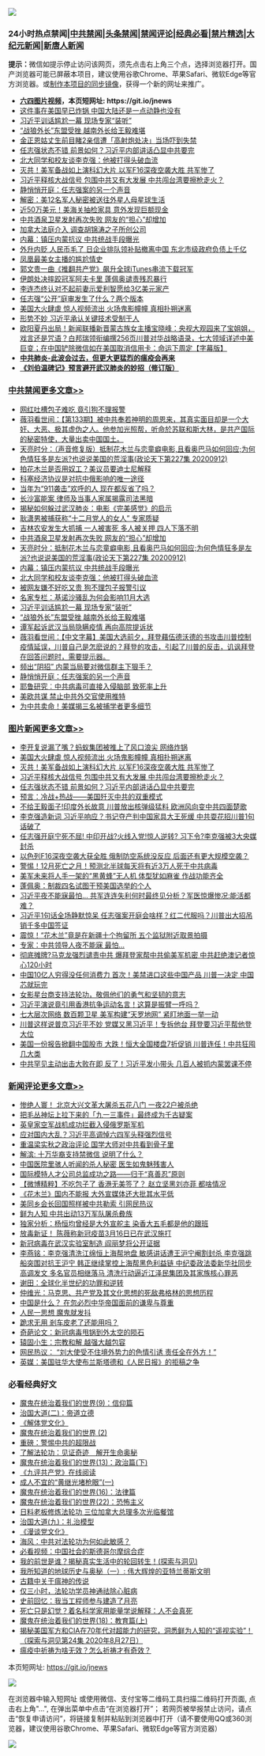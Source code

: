![](https://raw.githubusercontent.com/fqnews/bnews/master/64photo/fqnews-qr.jpg)

<div id="tt">
<h3>24小时热点禁闻|<a href="#%E4%B8%AD%E5%85%B1%E7%A6%81%E9%97%BB%E6%9B%B4%E5%A4%9A%E6%96%87%E7%AB%A0">中共禁闻</a>|<a href="#%E5%9B%BE%E7%89%87%E6%96%B0%E9%97%BB%E6%9B%B4%E5%A4%9A%E6%96%87%E7%AB%A0">头条禁闻</a>|<a href="#%E6%96%B0%E9%97%BB%E8%AF%84%E8%AE%BA%E6%9B%B4%E5%A4%9A%E6%96%87%E7%AB%A0">禁闻评论|<a href="#%E5%BF%85%E7%9C%8B%E7%BB%8F%E5%85%B8%E5%A5%BD%E6%96%87">经典必看|<a href="/video.md#%E7%A6%81%E7%89%87%E7%B2%BE%E9%80%89">禁片精选</a>|<a href="https://github.com/fqnews/djy/blob/master/gb/nf1351518.md#1">大纪元新闻</a>|<a href="https://github.com/fqnews/ntdtv/blob/master/gb/prog204.md#1">新唐人新闻</a></h3>
<div><b>提示：</b>微信如提示停止访问该网页，须先点击右上角三个点，选择浏览器打开。国产浏览器可能已屏蔽本项目，建议使用谷歌Chrome、苹果Safari、微软Edge等官方浏览器。或<a href="https://github.com/fqnews/bnews/blob/master/%E5%88%B6%E4%BD%9Cgit%E7%A6%81%E9%97%BB%E9%95%9C%E5%83%8F.md">制作本项目的同步镜像</a>，获得一个新的网址来推广。</div>
<ul>
<li><b><a href="http://d1.bdrive.tk/64.mp4" target="_blank">六四图片视频</a>，本页短网址: https://git.io/jnews</b></li>
<li><a href="/cnnews/20200912/1395259.md">这件事在美国早已炸锅 中国大陆还是一点动静也没有</a></li>
<li><a href="/cbnews/20200912/1395289.md">习近平训话尴尬一幕 现场专家“装听”</a></li>
<li><a href="/cbnews/20200912/1395288.md">“战狼外长”东盟受挫 越南外长给王毅难堪</a></li>
<li><a href="/comments/20200912/1395313.md">金正恩姑丈生前目睹2亲信遭「高射炮处决」当场吓到失禁</a></li>
<li><a href="/topimagenews/20200912/1395328.md">任志强状态不错 前景如何？​​​​​​​习近平内部讲话凸显中共要完</a></li>
<li><a href="/cbnews/20200913/1395489.md">北大同学和校友谈李克强：他被打得头破血流</a></li>
<li><a href="/topimagenews/20200913/1395421.md">灭共！美军备战如上演科幻大片 以军F16深夜空袭大胜 共军惨了</a></li>
<li><a href="/topimagenews/20200912/1395391.md">习近平释核大战信号 包围中共又有大发展 中共闯台湾要擦枪走火？</a></li>
<li><a href="/cbnews/20200912/1395236.md">静悄悄开庭：任志强案的另一个声音</a></li>
<li><a href="/cnnews/20200912/1395318.md">解密：美12名军人秘密被送往外星人母星球生活</a></li>
<li><a href="/cnnews/20200912/1395217.md">近50万美元！美海关抽检家具 意外发现巨额现金</a></li>
<li><a href="/cbnews/20200913/1395504.md">中共酒泉卫星发射再次失败 网友的“担心”却增加</a></li>
<li><a href="/cnnews/20200912/1395201.md">加拿大法庭介入 调查胡锦涛之子所创公司</a></li>
<li><a href="/cbnews/20200913/1395490.md">内幕：镇压内蒙抗议 中共统战手段曝光</a></li>
<li><a href="/finance/20200912/1395315.md">外升内贬 人民币毛了 日企业排队领补贴撤离中国 东北市级政府负债上千亿</a></li>
<li><a href="/yule/20200913/1395470.md">凤凰最美女主播的尴尬情史</a></li>
<li><a href="/headline/20200912/1395250.md">郭文贵一曲《推翻共产党》飙升全球iTunes串流下载冠军</a></li>
<li><a href="/headline/20200913/1395480.md">伊朗处决摔跤冠军阿夫卡里 蓬佩奥谴责残忍暴行</a></li>
<li><a href="/baitai/20200912/1395297.md">李连杰终认对不起前妻示爱利智愿给3亿美元家产</a></li>
<li><a href="/headline/20200913/1395402.md">任志强“公开”庭审发生了什么？两个版本</a></li>
<li><a href="/topimagenews/20200913/1395531.md">美国大火肆虐 惊人视频流出 火场鬼影幢幢 真相扑朔迷离</a></li>
<li><a href="/worldnews/usa/20200913/1395477.md">形势不妙 习近平承认关键技术受制于人</a></li>
<li><a href="/bannedvideo/20200913/1395403.md">欧阳夏丹出局！新闻联播新晋蒙古族女主播宝晓峰：央视大观园来了宝姐姐，戏言还是咒语？白邦瑞领衔编撰256页川普对华战略语录，七大领域详述中美巨变；在中国铲除微信如在美国取消信用卡：命运下周定【字幕版】</a></li>
<li><b><a href="/comments/20200211/1275071.md" target="_blank">中共肺炎-此波会过去，但更大更猛烈的瘟疫会再来</a></b></li>
<li><b><a href="/comments/20200207/1272816.md" target="_blank">《刘伯温碑记》预言避开武汉肺炎的妙招（修订版）</a></b></li>
</ul>
</div>

<div class="catlist">
<h3><a href="/cbnews/" target="_blank">中共禁闻</a><span><a href="/cbnews/" target="_blank" rel="nofollow">更多文章>></a></span></h3>
<ul>
<li><a href="/cbnews/20200913/1395699.md" target="_blank">网红吐槽包子难吃 竟引狗不理报警</a></li>
<li><a href="/cbnews/20200913/1395647.md" target="_blank">薇羽看世间：【第133期】被中共奉若神明的周恩来，其真实面目却是一个大奸、大恶、极其虚伪之人。他参加光照帮，听命於苏联和斯大林，是共产国际的秘密特使，大量出卖中国国土。</a></li>
<li><a href="/cbnews/20200913/1395600.md" target="_blank">天亮时分：（声音修复版）抵制花木兰与恋童癖电影,且看奥巴马如何回应;为何色情狂多是左派?也说说美国的荒淫事(政论天下第227集 20200912)</a></li>
<li><a href="/cbnews/20200913/1395577.md" target="_blank">拍花木兰是否用奴工？美议员要迪士尼解释</a></li>
<li><a href="/cbnews/20200913/1395557.md" target="_blank">科塞经济协议是对抗中俄影响的唯一途径</a></li>
<li><a href="/cbnews/20200913/1395556.md" target="_blank">当年为“911袭击”欢呼的人 现在都反省了吗？</a></li>
<li><a href="/cbnews/20200913/1395514.md" target="_blank">长沙富能案 律师及当事人家属揭露司法黑暗</a></li>
<li><a href="/cbnews/20200913/1301108.md" target="_blank">揭秘如何躲过武汉肺炎：电影《完美感觉》的启示</a></li>
<li><a href="/cbnews/20200913/1395506.md" target="_blank">耿潇男被捕获称“十二月党人的女人” 专家质疑</a></li>
<li><a href="/cbnews/20200913/1395505.md" target="_blank">吉林农安发生大抓捕 一人被害死 多人被关押 四人下落不明</a></li>
<li><a href="/cbnews/20200913/1395504.md" target="_blank">中共酒泉卫星发射再次失败 网友的“担心”却增加</a></li>
<li><a href="/cbnews/20200913/1395493.md" target="_blank">天亮时分：抵制花木兰与恋童癖电影,且看奥巴马如何回应;为何色情狂多是左派?也说说美国的荒淫事(政论天下第227集 20200912)</a></li>
<li><a href="/cbnews/20200913/1395490.md" target="_blank">内幕：镇压内蒙抗议 中共统战手段曝光</a></li>
<li><a href="/cbnews/20200913/1395489.md" target="_blank">北大同学和校友谈李克强：他被打得头破血流</a></li>
<li><a href="/cbnews/20200913/1395441.md" target="_blank">被网友嫌不好吃又贵 狗不理包子报警引议</a></li>
<li><a href="/cbnews/20200912/1395308.md" target="_blank">名家专栏：基诺沙骚乱为何会影响11月大选</a></li>
<li><a href="/cbnews/20200912/1395289.md" target="_blank">习近平训话尴尬一幕 现场专家“装听”</a></li>
<li><a href="/cbnews/20200912/1395288.md" target="_blank">“战狼外长”东盟受挫 越南外长给王毅难堪</a></li>
<li><a href="/cbnews/20200912/1395267.md" target="_blank">谭军起诉武汉当局隐瞒疫情 再向高院提诉状</a></li>
<li><a href="/cbnews/20200912/1395265.md" target="_blank">薇羽看世间：【中文字幕】美国大选前夕，拜登藉伍德沃德的书攻击川普控制疫情延误，川普自己是怎麽说的？拜登的攻击，引起了川普的反击，讥讽拜登在回答问题时，需要提示器。</a></li>
<li><a href="/cbnews/20200912/1395251.md" target="_blank">频出“阴招” 内蒙当局要对微信群主下狠手？</a></li>
<li><a href="/cbnews/20200912/1395236.md" target="_blank">静悄悄开庭：任志强案的另一个声音</a></li>
<li><a href="/cbnews/20200912/1395206.md" target="_blank">耶鲁研究︰中共病毒可直接入侵脑部 致死率上升</a></li>
<li><a href="/cbnews/20200912/1395210.md" target="_blank">美欧共谋 禁止中共外交官使用推特</a></li>
<li><a href="/cbnews/20200912/1395209.md" target="_blank">为中共卖命！美媒揭三名被捕学者更多细节</a></li>

</ul>
</div>
<div class="catlist">
<h3><a href="/topimagenews/" target="_blank">图片新闻</a><span><a href="/topimagenews/" target="_blank" rel="nofollow">更多文章>></a></span></h3>
<ul>
<li><a href="/topimagenews/20200913/1395698.md" target="_blank">李开复说漏了嘴？蚂蚁集团被推上了风口浪尖 网络炸锅</a></li>
<li><a href="/topimagenews/20200913/1395531.md" target="_blank">美国大火肆虐 惊人视频流出 火场鬼影幢幢 真相扑朔迷离</a></li>
<li><a href="/topimagenews/20200913/1395421.md" target="_blank">灭共！美军备战如上演科幻大片 以军F16深夜空袭大胜 共军惨了</a></li>
<li><a href="/topimagenews/20200912/1395391.md" target="_blank">习近平释核大战信号 包围中共又有大发展 中共闯台湾要擦枪走火？</a></li>
<li><a href="/topimagenews/20200912/1395328.md" target="_blank">任志强状态不错 前景如何？​​​​​​​习近平内部讲话凸显中共要完</a></li>
<li><a href="/comments/20200912/1394984.md" target="_blank">预言：冷战+热战——美国歼灭中共的双重模式</a></li>
<li><a href="/topimagenews/20200911/1394829.md" target="_blank">不给王毅面子!印度外长故意 川普放出核弹级猛料 欧洲风向变中共四面楚歌</a></li>
<li><a href="/topimagenews/20200911/1394753.md" target="_blank">李克强造新词 习近平响应？书记夺产判中国家具大王死缓 中共耍花招川普1句话破了</a></li>
<li><a href="/topimagenews/20200911/1394720.md" target="_blank">任志强开庭宁死不屈! 中印开战?火线入党!惊人逆转? 习下令?李克强被3大央媒封杀</a></li>
<li><a href="/topimagenews/20200911/1394642.md" target="_blank">以色列F16深夜空袭大获全胜 俄制防空系统没反应 后面还有更大规模空袭？</a></li>
<li><a href="/topimagenews/20200911/1394634.md" target="_blank">警惕！12月死亡之月！预测北半球每天将有近3万人死于中共病毒</a></li>
<li><a href="/topimagenews/20200911/1394596.md" target="_blank">美军未来将人手一架的“黑黄蜂”无人机 体型犹如麻雀 作战功能齐全</a></li>
<li><a href="/topimagenews/20200911/1394575.md" target="_blank">蓬佩奥：制裁四名试图干预美国选举的个人</a></li>
<li><a href="/topimagenews/20200910/1394253.md" target="_blank">习近平夜不能寐最怕&#8230; 共军连连失利何时最终见分析？军医惊爆惨况:能活都难？</a></li>
<li><a href="/topimagenews/20200910/1394100.md" target="_blank">习近平1句话全场静默惊呆 任志强案开庭会啥样？红二代服吗？川普出大招吊销千多中国签证</a></li>
<li><a href="/topimagenews/20200910/1394002.md" target="_blank">震惊！“花木兰”竟是在新疆十个拘留所 五个监狱附近取景拍摄</a></li>
<li><a href="/topimagenews/20200910/1393965.md" target="_blank">专家：中共领导人夜不能寐 最怕…</a></li>
<li><a href="/topimagenews/20200909/1393715.md" target="_blank">彻底摊牌?马克龙强烈谴责中共 爆拜登家帮中共偷美军机密 中共赶绝澳记者惊心120小时</a></li>
<li><a href="/topimagenews/20200909/1393564.md" target="_blank">中国10亿人穷得没任何消费力 首次！美禁进口这些中国产品 川普一决定 中国芯就玩完</a></li>
<li><a href="/comments/20200909/1393377.md" target="_blank">女影星台商支持法轮功，敬佩他们的勇气和坚韧的意志</a></li>
<li><a href="/topimagenews/20200909/1393422.md" target="_blank">习近平演说竟引用香港抗争运动名言！这算是振臂一呼吗？</a></li>
<li><a href="/topimagenews/20200909/1393410.md" target="_blank">七大层次网络 数百颗卫星 美军构建“天罗地网” 紧盯地面一举一动</a></li>
<li><a href="/topimagenews/20200908/1393069.md" target="_blank">川普这样说普京习近平不妙 党媒又黑习近平！专拆他台 拜登要习近平帮他登大位</a></li>
<li><a href="/topimagenews/20200908/1392984.md" target="_blank">美国一份报告掀翻中国股市 大跌！恒大全国楼盘7折促销 川普连任！中共狂囤几大类</a></li>
<li><a href="/topimagenews/20200908/1392983.md" target="_blank">中共罕见主动出击大败在即 反了！习近平发小带头 几百人被抓​​​​​内蒙罢课不停</a></li>

</ul>
</div>
<div class="catlist">
<h3><a href="/comments/" target="_blank">新闻评论</a><span><a href="/comments/" target="_blank" rel="nofollow">更多文章>></a></span></h3>
<ul>
<li><a href="/comments/20200913/1395702.md" target="_blank">惨绝人寰！ 北京大兴文革大屠杀五花八门 一夜22户被杀绝</a></li>
<li><a href="/comments/20200913/1395701.md" target="_blank">把毛丛神坛上拉下来的「九一三事件」最终成为千古疑案</a></li>
<li><a href="/comments/20200913/1395690.md" target="_blank">英皇家空军战机成功拦截入侵俄罗斯军机</a></li>
<li><a href="/comments/20200913/1395640.md" target="_blank">应对国内大乱？习近平高调悼六四军头释强烈信号</a></li>
<li><a href="/comments/20200913/1395634.md" target="_blank">重温梁实秋之政治评论 国学大师对中共看到骨子里</a></li>
<li><a href="/comments/20200913/1395628.md" target="_blank">解滨: 十万华裔支持禁微信 说明了什么？</a></li>
<li><a href="/comments/20200913/1395627.md" target="_blank">中国医院里骇人听闻的杀人秘密 医生如鬼魅残害人</a></li>
<li><a href="/comments/20200913/1395615.md" target="_blank">国际模特人才公司总监成功之路——归于“真善忍”原则</a></li>
<li><a href="/comments/20200913/1395611.md" target="_blank">【微博精粹】不吃包子了 香港无美签了？ 赵立坚黑刘亦菲 都啥情况</a></li>
<li><a href="/comments/20200913/1395592.md" target="_blank">《花木兰》国内不能报 大外宣媒体还大批其水平低</a></li>
<li><a href="/comments/20200913/1395591.md" target="_blank">美同乡会长回国照样被中共勒索 引网民热议</a></li>
<li><a href="/comments/20200913/1395585.md" target="_blank">鲜为人知 中共出动13万军队屠杀彜族</a></li>
<li><a href="/comments/20200913/1395584.md" target="_blank">独家分析：杨恒均曾经是大外宣舵主 染香大五毛都是他的跟班</a></li>
<li><a href="/comments/20200913/1395583.md" target="_blank">放毒新证！ 陈薇称新冠疫苗3月16日已在武汉施打</a></li>
<li><a href="/comments/20200913/1395582.md" target="_blank">新冠病毒在武汉实验室制造 阎丽梦将公开证据</a></li>
<li><a href="/comments/20200913/1395575.md" target="_blank">李燕铭：李克强清洗江绵恒上海帮地盘 敏感讲话遭王沪宁阉割封杀 李克强跳船突围对抗王沪宁 韩正继续掌控上海帮黑色利益链 中纪委政法委新华社同步高调发文 多名官员相继落马 清洗行动逼近江泽民集团及其家族核心罪恶</a></li>
<li><a href="/comments/20200913/1395568.md" target="_blank">谢田：全球化半世纪的功罪和逆转</a></li>
<li><a href="/comments/20200913/1395567.md" target="_blank">仲维光：马克思、共产党及其文化思想的死敌弗格林的思想历程</a></li>
<li><a href="/comments/20200913/1395566.md" target="_blank">中国是什么？ 在忽必烈中华帝国面前的谦卑与尊重</a></li>
<li><a href="/comments/20200913/1395539.md" target="_blank">人民一思想 魔鬼就发抖</a></li>
<li><a href="/comments/20200913/1395538.md" target="_blank">跪求无用 剎车皮老了还能用吗？</a></li>
<li><a href="/comments/20200913/1395537.md" target="_blank">奇葩论文：新冠病毒甩锅到外太空的陨石</a></li>
<li><a href="/comments/20200913/1395522.md" target="_blank">辕固小生：宗教和解 越强大越包容</a></li>
<li><a href="/comments/20200913/1395521.md" target="_blank">网民热议： “刘大使受不住境外势力的色情引诱 责任全在外方！”</a></li>
<li><a href="/comments/20200913/1395520.md" target="_blank">英媒：美国驻华大使布兰斯塔德和《人民日报》的拒稿之争</a></li>

</ul>
</div>

<div class="catlist">
<h3>必看经典好文</h3>
<ul>
<li><a href="/topimagenews/20180529/949649.md" target="_blank">魔鬼在统治着我们的世界(9)：信仰篇</a></li>
<li><a href="/cbnews/20180308/911611.md" target="_blank">治国大道(二)：帝道立德</a></li>
<li><a href="/bookwiki/20130610/138400.md" target="_blank">《解体党文化》</a></li>
<li><a href="/topimagenews/20180520/944940.md" target="_blank">魔鬼在统治着我们的世界 (2)</a></li>
<li><a href="/comments/20200717/1362287.md" target="_blank">重磅：警惕中共的超限战</a></li>
<li><a href="/comments/20200307/1289968.md" target="_blank">了解法轮功：见证奇迹　解开生命奥秘</a></li>
<li><a href="/topimagenews/20180602/951960.md" target="_blank">魔鬼在统治着我们的世界(13)：政治篇(下)</a></li>
<li><a href="/bookonline/20131116/201057.md" target="_blank">《九评共产党》在线阅读</a></li>
<li><a href="/lifebaike/20200527/1334909.md" target="_blank">成人不宜的“黄继光堵枪眼”(一)</a></li>
<li><a href="/topimagenews/20180615/958090.md" target="_blank">魔鬼在统治着我们的世界(16)：法律篇</a></li>
<li><a href="/comments/20180804/981524.md" target="_blank">魔鬼在统治着我们的世界(22)：恐怖主义</a></li>
<li><a href="/comments/20200531/1337359.md" target="_blank">日料老板修炼法轮功 三位加拿大总理多次光临餐馆</a></li>
<li><a href="/cbnews/20180315/914943.md" target="_blank">治国大道(九)：礼治模型</a></li>
<li><a href="/comments/20200521/783167.md" target="_blank">《漫谈党文化》</a></li>
<li><a href="/comments/20191218/1228234.md" target="_blank">海风：中共对法轮功为何如此敏感？</a></li>
<li><a href="/comments/20200806/1375443.md" target="_blank">必看视频：中国社会的斯德哥尔摩综合症</a></li>
<li><a href="/comments/20200715/1359453.md" target="_blank">我的前世是谁？揭秘真实生活中的轮回转生！(探索与洞见)</a></li>
<li><a href="/tculture/xiulian/20170611/772817.md" target="_blank">我所知道的地球历史与奥秘（一）: 伟大辉煌的亚特兰蒂斯文明</a></li>
<li><a href="/ccpdope/20200531/1337409.md" target="_blank">古籍中关于瘟神的传说</a></li>
<li><a href="/health/20170626/780270.md" target="_blank">仅三小时，法轮功学员神通祛除心脏病</a></li>
<li><a href="/aomi/history/20141104/323033.md" target="_blank">史前回忆：我当工程师参与建造了月亮</a></li>
<li><a href="/comments/20200704/1355375.md" target="_blank">死亡只是幻觉？着名科学家用能量学说解释：人不会真死</a></li>
<li><a href="/topimagenews/20180701/965109.md" target="_blank">魔鬼在统治着我们的世界(18)：教育篇(上)</a></li>
<li><a href="/cbnews/20200828/1386804.md" target="_blank">揭秘美国军方和CIA在70年代对超能力的研究，洞悉鲜为人知的“遥视实验”！（探索与洞见第24集 2020年8月27日）</a></li>
<li><a href="/comments/20200502/1322275.md" target="_blank">瘟疫中祈祷为啥无效？怎么祈祷才有奇效？</a></li>

</ul>
</div>

本页短网址: https://git.io/jnews

![](https://raw.githubusercontent.com/fqnews/bnews/master/64photo/fqnews-qr.jpg)

在浏览器中输入短网址 或使用微信、支付宝等二维码工具扫描二维码打开页面, 点击右上角"...", 在弹出菜单中点击“在浏览器打开”； 若网页被举报禁止访问，请点击“恢复申请访问”，将链接复制并粘贴到浏览器中打开（请不要使用QQ或360浏览器，建议使用谷歌Chrome、苹果Safari、微软Edge等官方浏览器）

![](https://raw.githubusercontent.com/fqnews/bnews/master/64photo/wx.jpg)